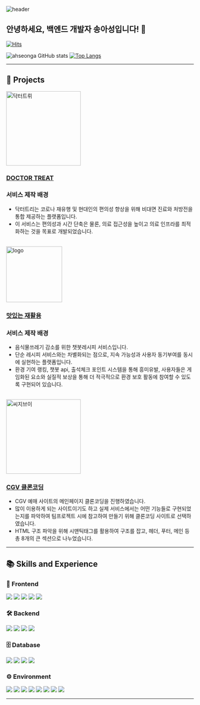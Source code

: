 ![header](https://capsule-render.vercel.app/api?type=waving&color=timeGradient&text=Welcome%20to%20Ahseong's%20GitHub%20👋&animation=twinkling&fontSize=35&fontAlignY=30&fontAlign=65&height=300)

## 안녕하세요, 백엔드 개발자 송아성입니다! 👋

[![Hits](https://hits.seeyoufarm.com/api/count/incr/badge.svg?url=https%3A%2F%2Fgithub.com%2Fahseonga&count_bg=%23F6E7CD&title_bg=%23EBD6A2&title=Hits&edge_flat=false)](https://hits.seeyoufarm.com)

![ahseonga GitHub stats](https://github-readme-stats.vercel.app/api?username=ahseonga&show_icons=true&theme=gotham)
[![Top Langs](https://github-readme-stats.vercel.app/api/top-langs/?username=ahseonga&layout=compact&theme=gotham)](https://github.com/ahseonga/ahseonga)

 ---

## 📁 Projects

<img src="https://github.com/user-attachments/assets/e1658fe4-f839-4661-ada7-2628d45ab8a8" alt="닥터트뤼" width="200"/>

### [DOCTOR TREAT](https://github.com/ahseonga/DoctorTreat_backend)

### 서비스 제작 배경

- 닥터트리는 코로나 재유행 및 현대인의 편의성 향상을 위해 비대면 진료와 처방전을 통합 제공하는 플랫폼입니다.
- 이 서비스는 편의성과 시간 단축은 물론, 의료 접근성을 높이고 의료 인프라를 최적화하는 것을 목표로 개발되었습니다.

<br>

<img src="https://github.com/user-attachments/assets/5b7e7f19-d182-4258-8b59-097cd9d4403c" alt="logo" width="150"/>

### [맛있는 재활용](https://github.com/ahseonga/DR_backend)
### 서비스 제작 배경

- 음식물쓰레기 감소를 위한 챗봇레시피 서비스입니다.
- 단순 레시피 서비스와는 차별화되는 점으로, 지속 가능성과 사용자 동기부여를 동시에 실현하는 플랫폼입니다.
- 환경 기여 랭킹, 챗봇 api, 출석체크 포인트 시스템을 통해 흥미유발, 사용자들은 게임화된 요소와 실질적 보상을 통해 더 적극적으로 환경 보호 활동에 참여할 수 있도록 구현되어 있습니다.

<br>

<img src="https://github.com/user-attachments/assets/30bbbb68-c8d5-4ad0-8f49-f41e6f613e67" alt="씨지브이" width="200"/>

### [CGV 클론코딩](https://github.com/ahseonga/clonecoding)
- CGV 예매 사이트의 메인페이지 클론코딩을 진행하였습니다.
- 많이 이용하게 되는 사이트이기도 하고 실제 서비스에서는 어떤 기능들로 구현되었는지를 파악하여 팀프로젝트 시에 참고하여 만들기 위해 클론코딩 사이트로 선택하였습니다.
- HTML 구조 파악을 위해 시맨틱태그를 활용하여 구조를 잡고, 헤더, 푸터, 메인 등 총 8개의 큰 섹션으로 나누었습니다.

    
---

## 📚 Skills and Experience

### 🎨 Frontend
<span><img src="https://img.shields.io/badge/HTML-E34F26?style=flat-square&logo=html5&logoColor=white"/></span>
<span><img src="https://img.shields.io/badge/CSS-1572B6?style=flat-square&logo=css3&logoColor=white"/></span>
<span><img src="https://img.shields.io/badge/JavaScript-F7DF1E?style=flat-square&logo=javascript&logoColor=white"/></span>
<span><img src="https://img.shields.io/badge/jQuery-0769AD?style=flat-square&logo=jquery&logoColor=white"/></span>
<span><img src="https://img.shields.io/badge/Thymeleaf-005F0F?style=flat-square&logo=thymeleaf&logoColor=white"/></span>

### 🛠 Backend
<span><img src="https://img.shields.io/badge/Java-5382A1?style=flat-square&logo=java&logoColor=white"/></span>
<span><img src="https://img.shields.io/badge/Spring Boot-6DB33F?style=flat-square&logo=springboot&logoColor=white"/></span>
<span><img src="https://img.shields.io/badge/Node.js-339933?style=flat-square&logo=node.js&logoColor=white"/></span>
<span><img src="https://img.shields.io/badge/JSP-007396?style=flat-square&logo=java&logoColor=white"/></span>

### 🗄 Database
<span><img src="https://img.shields.io/badge/Oracle-F80000?style=flat-square&logo=oracle&logoColor=white"/></span>
<span><img src="https://img.shields.io/badge/MySQL-4479A1?style=flat-square&logo=mysql&logoColor=white"/></span>
<span><img src="https://img.shields.io/badge/MyBatis-B20000?style=flat-square&logo=mybatis&logoColor=white"/></span>
<span><img src="https://img.shields.io/badge/JPA-6D6E6E?style=flat-square&logo=jpa&logoColor=white"/></span>

### ⚙ Environment
<div>
  <img src="https://img.shields.io/badge/Visual Studio Code-007ACC?style=flat-square&logo=visualstudiocode&logoColor=white"/>
  <img src="https://img.shields.io/badge/IntelliJ-FE315D?style=flat-square&logo=intellijidea&logoColor=white"/>
  <img src="https://img.shields.io/badge/Eclipse-2C2255?style=flat-square&logo=eclipse&logoColor=white"/>
  <img src="https://img.shields.io/badge/DBeaver-382923?style=flat-square&logo=dbeaver&logoColor=white"/>
  <img src="https://img.shields.io/badge/Git-F05032?style=flat-square&logo=git&logoColor=white"/>
  <img src="https://img.shields.io/badge/GitHub-181717?style=flat-square&logo=github&logoColor=white"/>
  <span><img src="https://img.shields.io/badge/AWS-FF9900?style=flat-square&logo=amazon-aws&logoColor=white"/></span>
  <img src="https://img.shields.io/badge/Discord-5865F2?style=flat-square&logo=discord&logoColor=white"/>
</div>


---
